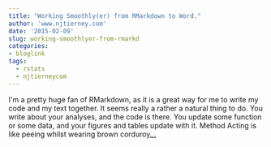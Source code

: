 ```yaml
---
title: "Working Smoothly(er) from RMarkdown to Word."
author: 'www.njtierney.com'
date: '2015-02-09'
slug: working-smoothlyer-from-rmarkd
categories:
- bloglink
tags:
  - rstats
  - njtierneycom
---
```


I'm a pretty huge fan of RMarkdown, as it is a great way for me to write my code and my text together. It seems really a rather a natural thing to do. You write about your analyses, and the code is there. You update some function or some data, and your figures and tables update with it. Method Acting is like peeing whilst wearing brown corduroy[... <i class="fas fa-external-link-alt"></i>](https://www.njtierney.com/post/2015/02/09/smoothlyer-rmd-docx/)

